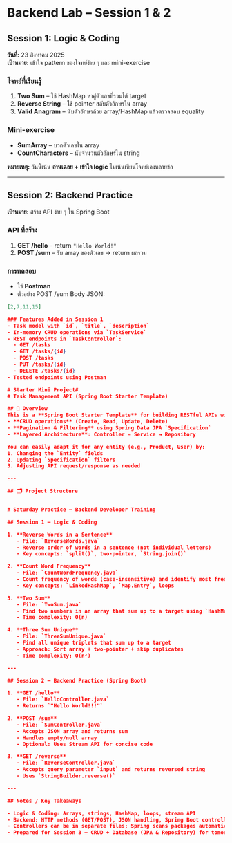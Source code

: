 # Backend Lab – Session 1 & 2

## Session 1: Logic & Coding
**วันที่:** 23 สิงหาคม 2025  
**เป้าหมาย:** เข้าใจ pattern ของโจทย์ง่าย ๆ และ mini-exercise

### โจทย์ที่เรียนรู้
1. **Two Sum** – ใช้ HashMap หาคู่ตัวเลขที่รวมได้ target
2. **Reverse String** – ใช้ pointer สลับตัวอักษรใน array
3. **Valid Anagram** – นับตัวอักษรด้วย array/HashMap แล้วตรวจสอบ equality

### Mini-exercise
- **SumArray** – บวกตัวเลขใน array
- **CountCharacters** – นับจำนวนตัวอักษรใน string

**หมายเหตุ:** วันนี้เน้น **อ่านเฉลย + เข้าใจ logic** ไม่เน้นเขียนโจทย์เองหลายข้อ

---

## Session 2: Backend Practice
**เป้าหมาย:** สร้าง API ง่าย ๆ ใน Spring Boot

### API ที่สร้าง
1. **GET /hello** – return `"Hello World!"`
2. **POST /sum** – รับ array ของตัวเลข → return ผลรวม

### การทดสอบ
- ใช้ **Postman**
- ตัวอย่าง POST /sum Body JSON:
```json
[2,7,11,15]

### Features Added in Session 1
- Task model with `id`, `title`, `description`
- In-memory CRUD operations via `TaskService`
- REST endpoints in `TaskController`:
  - GET /tasks
  - GET /tasks/{id}
  - POST /tasks
  - PUT /tasks/{id}
  - DELETE /tasks/{id}
- Tested endpoints using Postman

# Starter Mini Project#
# Task Management API (Spring Boot Starter Template)

## 📌 Overview
This is a **Spring Boot Starter Template** for building RESTful APIs with:
- **CRUD operations** (Create, Read, Update, Delete)
- **Pagination & Filtering** using Spring Data JPA `Specification`
- **Layered Architecture**: Controller → Service → Repository

You can easily adapt it for any entity (e.g., Product, User) by:
1. Changing the `Entity` fields
2. Updating `Specification` filters
3. Adjusting API request/response as needed

---

## 🗂 Project Structure


# Saturday Practice – Backend Developer Training

## Session 1 – Logic & Coding

1. **Reverse Words in a Sentence**
   - File: `ReverseWords.java`
   - Reverse order of words in a sentence (not individual letters)
   - Key concepts: `split()`, two-pointer, `String.join()`

2. **Count Word Frequency**
   - File: `CountWordFrequency.java`
   - Count frequency of words (case-insensitive) and identify most frequent word
   - Key concepts: `LinkedHashMap`, `Map.Entry`, loops

3. **Two Sum**
   - File: `TwoSum.java`
   - Find two numbers in an array that sum up to a target using `HashMap`
   - Time complexity: O(n)

4. **Three Sum Unique**
   - File: `ThreeSumUnique.java`
   - Find all unique triplets that sum up to a target
   - Approach: Sort array + two-pointer + skip duplicates
   - Time complexity: O(n²)

---

## Session 2 – Backend Practice (Spring Boot)

1. **GET /hello**
   - File: `HelloController.java`
   - Returns `"Hello World!!!"`

2. **POST /sum**
   - File: `SumController.java`
   - Accepts JSON array and returns sum
   - Handles empty/null array
   - Optional: Uses Stream API for concise code

3. **GET /reverse**
   - File: `ReverseController.java`
   - Accepts query parameter `input` and returns reversed string
   - Uses `StringBuilder.reverse()`

---

## Notes / Key Takeaways

- Logic & Coding: Arrays, strings, HashMap, loops, stream API
- Backend: HTTP methods (GET/POST), JSON handling, Spring Boot controller setup
- Controllers can be in separate files; Spring scans packages automatically
- Prepared for Session 3 – CRUD + Database (JPA & Repository) for tomorrow
